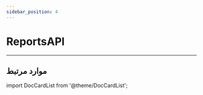 ```yaml
---
sidebar_position: 4
---
```


# ReportsAPI

---

## موارد مرتبط

import DocCardList from '@theme/DocCardList';

<DocCardList />
